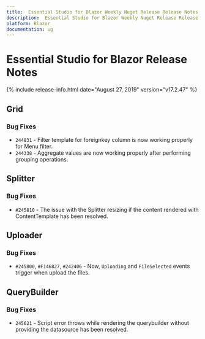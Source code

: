 ```yaml
---
title:  Essential Studio for Blazor Weekly Nuget Release Release Notes  
description:  Essential Studio for Blazor Weekly Nuget Release Release Notes  
platform: Blazor
documentation: ug
---
```


#  Essential Studio for Blazor  Release Notes  

{% include release-info.html date="August 27, 2019"  version="v17.2.47" %} 


## Grid

### Bug Fixes

 - `244831` - Filter template for foreignkey column is now working properly for Menu filter.
 - `244338` - Aggregate values are now working properly after performing grouping operations.

## Splitter

### Bug Fixes

- `#245810` - The issue with the Splitter resizing if the content rendered with ContentTemplate has been resolved.

## Uploader

### Bug Fixes

- `#245800`, `#F146827`, `#242406` - Now, `Uploading` and `FileSelected` events trigger when upload the files.

## QueryBuilder

### Bug Fixes

- `245621` - Script error throws while rendering the querybuilder without providing the datasource has been resolved.